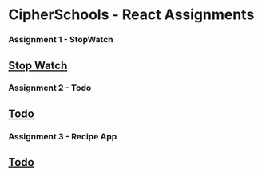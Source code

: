# CipherSchools - React Assignments 

### Assignment 1 - StopWatch
<h2><a href="https://github.com/akhilsnair1047/CipherSchools/tree/master/Assignment%201">Stop Watch</a></h2>

### Assignment 2 - Todo
<h2><a href="https://github.com/akhilsnair1047/CipherSchools/tree/master/Assignment%202/todo">Todo</a></h2>

### Assignment 3 - Recipe App
<h2><a href="https://github.com/akhilsnair1047/CipherSchools/tree/master/Assignment%203/recipe">Todo</a></h2>


